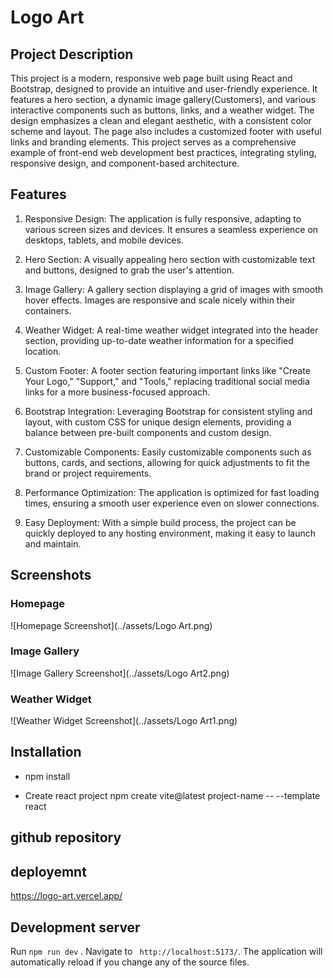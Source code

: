 # Logo Art

## Project Description
This project is a modern, responsive web page built using React and Bootstrap, designed to provide an intuitive and user-friendly experience. It features a hero section, a dynamic image gallery(Customers), and various interactive components such as buttons, links, and a weather widget. The design emphasizes a clean and elegant aesthetic, with a consistent color scheme and layout. The page also includes a customized footer with useful links and branding elements. This project serves as a comprehensive example of front-end web development best practices, integrating styling, responsive design, and component-based architecture.

## Features
1. Responsive Design:
The application is fully responsive, adapting to various screen sizes and devices. It ensures a seamless experience on desktops, tablets, and mobile devices.

2. Hero Section:
A visually appealing hero section with customizable text and buttons, designed to grab the user's attention.

3. Image Gallery:
A gallery section displaying a grid of images with smooth hover effects. Images are responsive and scale nicely within their containers.

4. Weather Widget:
A real-time weather widget integrated into the header section, providing up-to-date weather information for a specified location.

5. Custom Footer:
A footer section featuring important links like "Create Your Logo," "Support," and "Tools," replacing traditional social media links for a more business-focused approach.

6. Bootstrap Integration:
Leveraging Bootstrap for consistent styling and layout, with custom CSS for unique design elements, providing a balance between pre-built components and custom design.

7. Customizable Components:
Easily customizable components such as buttons, cards, and sections, allowing for quick adjustments to fit the brand or project requirements.

8. Performance Optimization:
The application is optimized for fast loading times, ensuring a smooth user experience even on slower connections.

9. Easy Deployment:
With a simple build process, the project can be quickly deployed to any hosting environment, making it easy to launch and maintain.

## Screenshots

### Homepage
![Homepage Screenshot](../assets/Logo Art.png)

### Image Gallery
![Image Gallery Screenshot](../assets/Logo Art2.png)

### Weather Widget
![Weather Widget Screenshot](../assets/Logo Art1.png)

## Installation
- npm install

- Create react project
npm create vite@latest project-name -- --template react

## github repository


## deployemnt
https://logo-art.vercel.app/

## Development server

Run `npm run dev` . Navigate to ` http://localhost:5173/`. The application will automatically reload if you change any of the source files.
